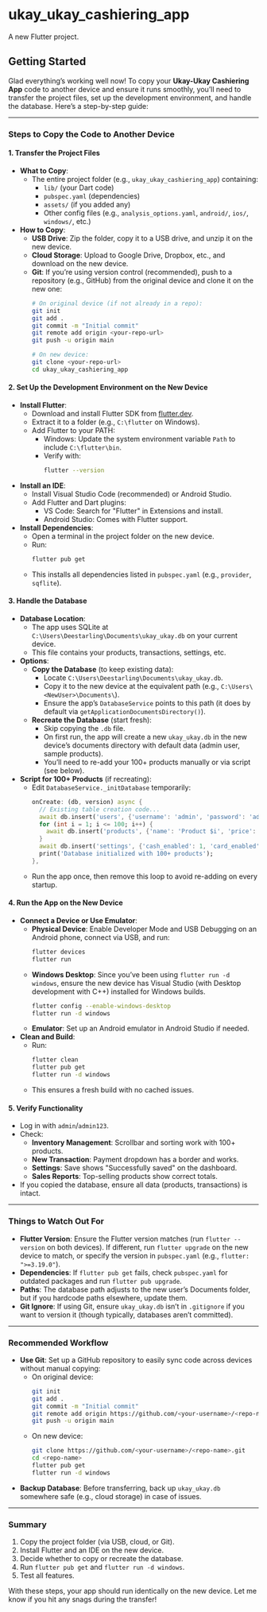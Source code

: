 # ukay_ukay_cashiering_app

A new Flutter project.

## Getting Started

Glad everything’s working well now! To copy your **Ukay-Ukay Cashiering App** code to another device and ensure it runs smoothly, you’ll need to transfer the project files, set up the development environment, and handle the database. Here’s a step-by-step guide:

---

### Steps to Copy the Code to Another Device

#### 1. **Transfer the Project Files**
- **What to Copy**:
  - The entire project folder (e.g., `ukay_ukay_cashiering_app`) containing:
    - `lib/` (your Dart code)
    - `pubspec.yaml` (dependencies)
    - `assets/` (if you added any)
    - Other config files (e.g., `analysis_options.yaml`, `android/`, `ios/`, `windows/`, etc.)
- **How to Copy**:
  - **USB Drive**: Zip the folder, copy it to a USB drive, and unzip it on the new device.
  - **Cloud Storage**: Upload to Google Drive, Dropbox, etc., and download on the new device.
  - **Git**: If you’re using version control (recommended), push to a repository (e.g., GitHub) from the original device and clone it on the new one:
    ```bash
    # On original device (if not already in a repo):
    git init
    git add .
    git commit -m "Initial commit"
    git remote add origin <your-repo-url>
    git push -u origin main

    # On new device:
    git clone <your-repo-url>
    cd ukay_ukay_cashiering_app
    ```

#### 2. **Set Up the Development Environment on the New Device**
- **Install Flutter**:
  - Download and install Flutter SDK from [flutter.dev](https://flutter.dev/docs/get-started/install).
  - Extract it to a folder (e.g., `C:\flutter` on Windows).
  - Add Flutter to your PATH:
    - Windows: Update the system environment variable `Path` to include `C:\flutter\bin`.
    - Verify with:
      ```bash
      flutter --version
      ```
- **Install an IDE**:
  - Install Visual Studio Code (recommended) or Android Studio.
  - Add Flutter and Dart plugins:
    - VS Code: Search for "Flutter" in Extensions and install.
    - Android Studio: Comes with Flutter support.
- **Install Dependencies**:
  - Open a terminal in the project folder on the new device.
  - Run:
    ```bash
    flutter pub get
    ```
  - This installs all dependencies listed in `pubspec.yaml` (e.g., `provider`, `sqflite`).

#### 3. **Handle the Database**
- **Database Location**:
  - The app uses SQLite at `C:\Users\Deestarling\Documents\ukay_ukay.db` on your current device.
  - This file contains your products, transactions, settings, etc.
- **Options**:
  - **Copy the Database** (to keep existing data):
    - Locate `C:\Users\Deestarling\Documents\ukay_ukay.db`.
    - Copy it to the new device at the equivalent path (e.g., `C:\Users\<NewUser>\Documents\`).
    - Ensure the app’s `DatabaseService` points to this path (it does by default via `getApplicationDocumentsDirectory()`).
  - **Recreate the Database** (start fresh):
    - Skip copying the `.db` file.
    - On first run, the app will create a new `ukay_ukay.db` in the new device’s documents directory with default data (admin user, sample products).
    - You’ll need to re-add your 100+ products manually or via script (see below).
- **Script for 100+ Products** (if recreating):
  - Edit `DatabaseService._initDatabase` temporarily:
    ```dart
    onCreate: (db, version) async {
      // Existing table creation code...
      await db.insert('users', {'username': 'admin', 'password': 'admin123'});
      for (int i = 1; i <= 100; i++) {
        await db.insert('products', {'name': 'Product $i', 'price': i * 10.0, 'stock': i});
      }
      await db.insert('settings', {'cash_enabled': 1, 'card_enabled': 0});
      print('Database initialized with 100+ products');
    },
    ```
  - Run the app once, then remove this loop to avoid re-adding on every startup.

#### 4. **Run the App on the New Device**
- **Connect a Device or Use Emulator**:
  - **Physical Device**: Enable Developer Mode and USB Debugging on an Android phone, connect via USB, and run:
    ```bash
    flutter devices
    flutter run
    ```
  - **Windows Desktop**: Since you’ve been using `flutter run -d windows`, ensure the new device has Visual Studio (with Desktop development with C++) installed for Windows builds.
    ```bash
    flutter config --enable-windows-desktop
    flutter run -d windows
    ```
  - **Emulator**: Set up an Android emulator in Android Studio if needed.
- **Clean and Build**:
  - Run:
    ```bash
    flutter clean
    flutter pub get
    flutter run -d windows
    ```
  - This ensures a fresh build with no cached issues.

#### 5. **Verify Functionality**
- Log in with `admin`/`admin123`.
- Check:
  - **Inventory Management**: Scrollbar and sorting work with 100+ products.
  - **New Transaction**: Payment dropdown has a border and works.
  - **Settings**: Save shows "Successfully saved" on the dashboard.
  - **Sales Reports**: Top-selling products show correct totals.
- If you copied the database, ensure all data (products, transactions) is intact.

---

### Things to Watch Out For

- **Flutter Version**: Ensure the Flutter version matches (run `flutter --version` on both devices). If different, run `flutter upgrade` on the new device to match, or specify the version in `pubspec.yaml` (e.g., `flutter: ">=3.19.0"`).
- **Dependencies**: If `flutter pub get` fails, check `pubspec.yaml` for outdated packages and run `flutter pub upgrade`.
- **Paths**: The database path adjusts to the new user’s Documents folder, but if you hardcode paths elsewhere, update them.
- **Git Ignore**: If using Git, ensure `ukay_ukay.db` isn’t in `.gitignore` if you want to version it (though typically, databases aren’t committed).

---

### Recommended Workflow

- **Use Git**: Set up a GitHub repository to easily sync code across devices without manual copying:
  - On original device:
    ```bash
    git init
    git add .
    git commit -m "Initial commit"
    git remote add origin https://github.com/<your-username>/<repo-name>.git
    git push -u origin main
    ```
  - On new device:
    ```bash
    git clone https://github.com/<your-username>/<repo-name>.git
    cd <repo-name>
    flutter pub get
    flutter run -d windows
    ```
- **Backup Database**: Before transferring, back up `ukay_ukay.db` somewhere safe (e.g., cloud storage) in case of issues.

---

### Summary

1. Copy the project folder (via USB, cloud, or Git).
2. Install Flutter and an IDE on the new device.
3. Decide whether to copy or recreate the database.
4. Run `flutter pub get` and `flutter run -d windows`.
5. Test all features.

With these steps, your app should run identically on the new device. Let me know if you hit any snags during the transfer!